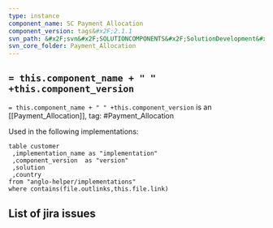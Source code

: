 ```yaml
---
type: instance
component_name: SC Payment Allocation
component_version: tags&#x2F;2.1.1
svn_path: &#x2F;svn&#x2F;SOLUTIONCOMPONENTS&#x2F;SolutionDevelopment&#x2F;Payment_Allocation
svn_core_folder: Payment_Allocation
---
```


## `= this.component_name + " " +this.component_version`

`= this.component_name + " " +this.component_version` is an [[Payment_Allocation]],
tag: #Payment_Allocation

Used in the following implementations:
```dataview
table customer
 ,implementation_name as "implementation"
 ,component_version  as "version"
 ,solution
 ,country  
from "anglo-helper/implementations"
where contains(file.outlinks,this.file.link)
```


## List of jira issues

